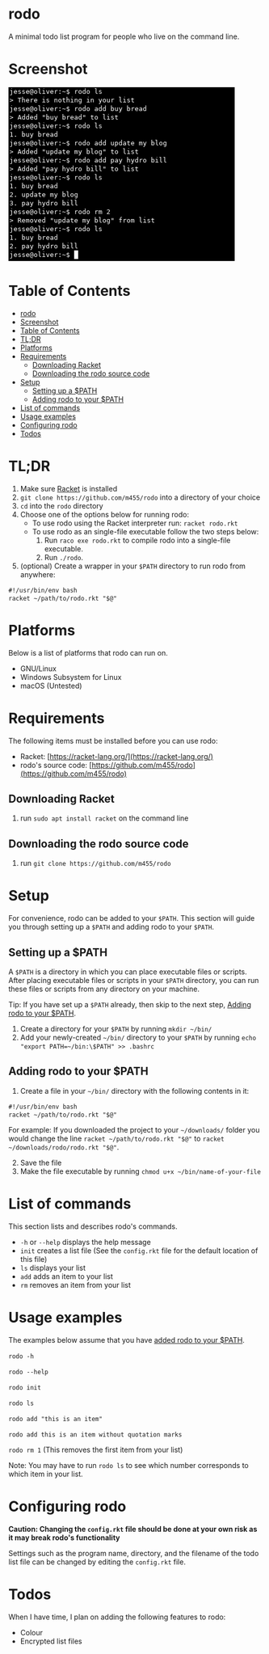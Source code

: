 # rodo

A minimal todo list program for people who live on the command line.

# Screenshot

![](screenshot.png)

# Table of Contents

- [rodo](#rodo)
- [Screenshot](#screenshot)
- [Table of Contents](#table-of-contents)
- [TL;DR](#tldr)
- [Platforms](#platforms)
- [Requirements](#requirements)
    - [Downloading Racket](#downloading-racket)
    - [Downloading the rodo source code](#downloading-the-rodo-source-code)
- [Setup](#setup)
    - [Setting up a $PATH](#setting-up-a-path)
    - [Adding rodo to your $PATH](#adding-rodo-to-your-path)
- [List of commands](#list-of-commands)
- [Usage examples](#usage-examples)
- [Configuring rodo](#configuring-rodo)
- [Todos](#todos)

# TL;DR

1. Make sure [Racket](https://racket-lang.org/) is installed
2. `git clone https://github.com/m455/rodo` into a directory of your choice
3. `cd` into the `rodo` directory
4. Choose one of the options below for running rodo:
    * To use rodo using the Racket interpreter run: `racket rodo.rkt`
    * To use rodo as an single-file executable follow the two steps below:
        1. Run `raco exe rodo.rkt` to compile rodo into a single-file executable.
        2. Run `./rodo`.
5. (optional) Create a wrapper in your `$PATH` directory to run rodo from anywhere:

```
#!/usr/bin/env bash
racket ~/path/to/rodo.rkt "$@"
```

# Platforms

Below is a list of platforms that rodo can run on.

* GNU/Linux
* Windows Subsystem for Linux
* macOS (Untested)

# Requirements

The following items must be installed before you can use rodo:

* Racket: [https://racket-lang.org/](https://racket-lang.org/)
* rodo's source code: [https://github.com/m455/rodo](https://github.com/m455/rodo)

## Downloading Racket

1. run `sudo apt install racket` on the command line

## Downloading the rodo source code

1. run `git clone https://github.com/m455/rodo`

# Setup

For convenience, rodo can be added to your `$PATH`. This section will guide
you through setting up a `$PATH` and adding rodo to your `$PATH`.

## Setting up a $PATH

A `$PATH` is a directory in which you can place executable files or scripts.
After placing executable files or scripts in your `$PATH` directory, you can run
these files or scripts from any directory on your machine.

Tip: If you have set up a `$PATH` already, then skip to the next step, [Adding rodo to your $PATH](https://github.com/m455/rodo#adding-rodo-to-your-path).

1. Create a directory for your `$PATH` by running `mkdir ~/bin/`
2. Add your newly-created `~/bin/` directory to your `$PATH` by running `echo "export PATH=~/bin:\$PATH" >> .bashrc`

## Adding rodo to your $PATH

1. Create a file in your `~/bin/` directory with the following contents in it:

```
#!/usr/bin/env bash
racket ~/path/to/rodo.rkt "$@"
```

For example: If you downloaded the project to your `~/downloads/` folder you would change the line
`racket ~/path/to/rodo.rkt "$@"` to `racket ~/downloads/rodo/rodo.rkt "$@"`.

2. Save the file
3. Make the file executable by running `chmod u+x ~/bin/name-of-your-file`

# List of commands

This section lists and describes rodo's commands.

* `-h` or `--help` displays the help message
* `init` creates a list file (See the `config.rkt` file for the default location of this file)
* `ls` displays your list
* `add` adds an item to your list
* `rm` removes an item from your list

# Usage examples

The examples below assume that you have [added rodo to your $PATH](https://github.com/m455/rodo#adding-rodo-to-your-path).

`rodo -h`

`rodo --help`

`rodo init`

`rodo ls`

`rodo add "this is an item"`

`rodo add this is an item without quotation marks`

`rodo rm 1` (This removes the first item from your list)

Note: You may have to run `rodo ls` to see which number corresponds to which item in your list.

# Configuring rodo

**Caution: Changing the `config.rkt` file should be done at your own risk as it may break rodo's functionality**

Settings such as the program name, directory, and the filename of the todo list
file can be changed by editing the `config.rkt` file.

# Todos

When I have time, I plan on adding the following features to rodo:

- Colour
- Encrypted list files
